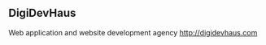 ## DigiDevHaus
 
Web application and website development agency <a href="http://digidevhaus.com" target="_blank">http://digidevhaus.com</a>